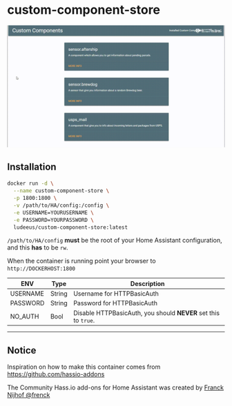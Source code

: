 # custom-component-store

![overview](images/demo.gif)

## Installation

```bash
docker run -d \
  --name custom-component-store \
  -p 1800:1800 \
  -v /path/to/HA/config:/config \
  -e USERNAME=YOURUSERNAME \
  -e PASSWORD=YOURPASSWORD \
  ludeeus/custom-component-store:latest
```

`/path/to/HA/config` **must** be the root of your Home Assistant configuration, and this **has** to be `rw`.

When the container is running point your browser to `http://DOCKERHOST:1800`

ENV | Type | Description
-- | -- | --
USERNAME | String | Username for HTTPBasicAuth
PASSWORD | String | Password for HTTPBasicAuth
NO_AUTH | Bool | Disable HTTPBasicAuth, you should **NEVER** set this to `true`.

***
## Notice

Inspiration on how to make this container comes from https://github.com/hassio-addons

The Community Hass.io add-ons for Home Assistant was created by [Franck Nijhof @frenck](https://github.com/frenck)
